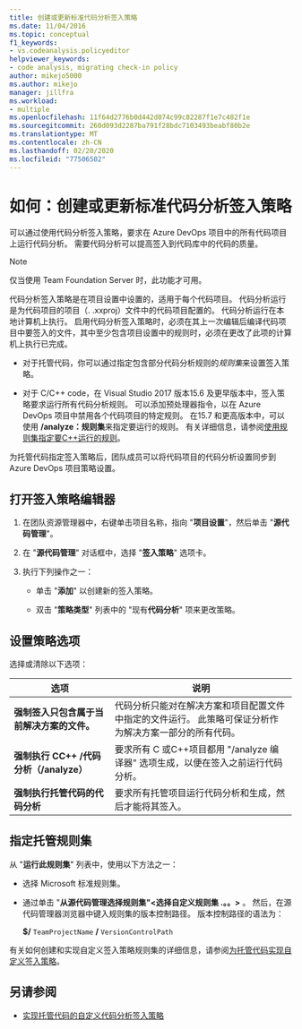 ```yaml
---
title: 创建或更新标准代码分析签入策略
ms.date: 11/04/2016
ms.topic: conceptual
f1_keywords:
- vs.codeanalysis.policyeditor
helpviewer_keywords:
- code analysis, migrating check-in policy
author: mikejo5000
ms.author: mikejo
manager: jillfra
ms.workload:
- multiple
ms.openlocfilehash: 11f64d2776b0d442d074c99c82287f1e7c482f1e
ms.sourcegitcommit: 260d093d2287ba791f28bdc7103493beabf80b2e
ms.translationtype: MT
ms.contentlocale: zh-CN
ms.lasthandoff: 02/20/2020
ms.locfileid: "77506502"
---
```

# <a name="how-to-create-or-update-standard-code-analysis-check-in-policies"></a>如何：创建或更新标准代码分析签入策略

可以通过使用代码分析签入策略，要求在 Azure DevOps 项目中的所有代码项目上运行代码分析。 需要代码分析可以提高签入到代码库中的代码的质量。

> [!NOTE]
> 仅当使用 Team Foundation Server 时，此功能才可用。

代码分析签入策略是在项目设置中设置的，适用于每个代码项目。 代码分析运行是为代码项目的项目（. .xxproj）文件中的代码项目配置的。 代码分析运行在本地计算机上执行。 启用代码分析签入策略时，必须在其上一次编辑后编译代码项目中要签入的文件，其中至少包含项目设置中的规则时，必须在更改了此项的计算机上执行已完成。

- 对于托管代码，你可以通过指定包含部分代码分析规则的*规则集*来设置签入策略。

- 对于 C/C++ code，在 Visual Studio 2017 版本15.6 及更早版本中，签入策略要求运行所有代码分析规则。 可以添加预处理器指令，以在 Azure DevOps 项目中禁用各个代码项目的特定规则。 在15.7 和更高版本中，可以使用 **/analyze：规则集**来指定要运行的规则。 有关详细信息，请参阅[使用规则集指定要C++运行的规则](/cpp/code-quality/using-rule-sets-to-specify-the-cpp-rules-to-run)。

为托管代码指定签入策略后，团队成员可以将代码项目的代码分析设置同步到 Azure DevOps 项目策略设置。

## <a name="to-open-the-check-in-policy-editor"></a>打开签入策略编辑器

1. 在团队资源管理器中，右键单击项目名称，指向 "**项目设置**"，然后单击 "**源代码管理**"。

1. 在 "**源代码管理**" 对话框中，选择 "**签入策略**" 选项卡。

1. 执行下列操作之一：

    - 单击 "**添加**" 以创建新的签入策略。

    - 双击 "**策略类型**" 列表中的 "现有**代码分析**" 项来更改策略。

## <a name="to-set-policy-options"></a>设置策略选项

选择或清除以下选项：

|选项|说明|
|------------|-----------------|
|**强制签入只包含属于当前解决方案的文件。**|代码分析只能对在解决方案和项目配置文件中指定的文件运行。 此策略可保证分析作为解决方案一部分的所有代码。|
|**强制执行 CC++ /代码分析（/analyze）**|要求所有 C 或C++项目都用 "/analyze 编译器" 选项生成，以便在签入之前运行代码分析。|
|**强制执行托管代码的代码分析**|要求所有托管项目运行代码分析和生成，然后才能将其签入。|

## <a name="to-specify-a-managed-rule-set"></a>指定托管规则集

从 "**运行此规则集**" 列表中，使用以下方法之一：

- 选择 Microsoft 标准规则集。

- 通过单击 "**从源代码管理选择规则集"\<选择自定义规则集 .。。>** 。 然后，在源代码管理器浏览器中键入规则集的版本控制路径。 版本控制路径的语法为：

   **$/** `TeamProjectName` **/** `VersionControlPath`

有关如何创建和实现自定义签入策略规则集的详细信息，请参阅[为托管代码实现自定义签入策略](../code-quality/implementing-custom-code-analysis-check-in-policies-for-managed-code.md)。

## <a name="see-also"></a>另请参阅

- [实现托管代码的自定义代码分析签入策略](../code-quality/implementing-custom-code-analysis-check-in-policies-for-managed-code.md)
